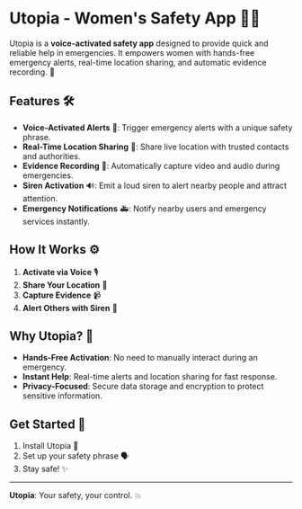 # Utopia - Women's Safety App 🚨💪

Utopia is a **voice-activated safety app** designed to provide quick and reliable help in emergencies. It empowers women with hands-free emergency alerts, real-time location sharing, and automatic evidence recording. 🚨

## Features 🛠️
- **Voice-Activated Alerts** 🎤: Trigger emergency alerts with a unique safety phrase.
- **Real-Time Location Sharing** 📍: Share live location with trusted contacts and authorities.
- **Evidence Recording** 🎥: Automatically capture video and audio during emergencies.
- **Siren Activation** 🔊: Emit a loud siren to alert nearby people and attract attention.
- **Emergency Notifications** 🚑: Notify nearby users and emergency services instantly.

## How It Works ⚙️
1. **Activate via Voice** 🎙️
2. **Share Your Location** 📍
3. **Capture Evidence** 📹
4. **Alert Others with Siren** 🔔

## Why Utopia? 🤔
- **Hands-Free Activation**: No need to manually interact during an emergency.
- **Instant Help**: Real-time alerts and location sharing for fast response.
- **Privacy-Focused**: Secure data storage and encryption to protect sensitive information.

## Get Started 🚀
1. Install Utopia 📱
2. Set up your safety phrase 🗣️
3. Stay safe! ✨

---

**Utopia**: Your safety, your control. 💥
